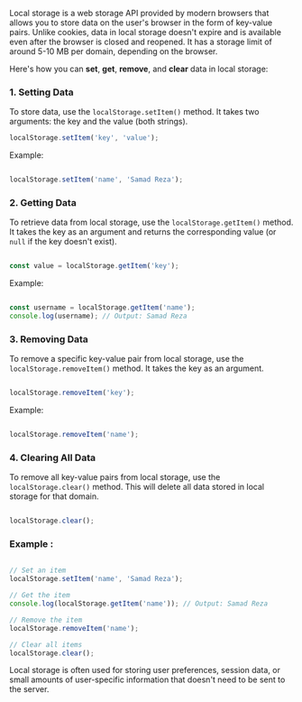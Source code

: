 Local storage is a web storage API provided by modern browsers that allows you to store data on the user's browser in the form of key-value pairs. Unlike cookies, data in local storage doesn't expire and is available even after the browser is closed and reopened. It has a storage limit of around 5-10 MB per domain, depending on the browser.

Here's how you can **set**, **get**, **remove**, and **clear** data in local storage:

### 1. **Setting Data**

To store data, use the `localStorage.setItem()` method. It takes two arguments: the key and the value (both strings).

```js
localStorage.setItem('key', 'value');

```

Example:

```js

localStorage.setItem('name', 'Samad Reza');

```

### 2. **Getting Data**

To retrieve data from local storage, use the `localStorage.getItem()` method. It takes the key as an argument and returns the corresponding value (or `null` if the key doesn't exist).

```js

const value = localStorage.getItem('key');

```

Example:

```js

const username = localStorage.getItem('name');
console.log(username); // Output: Samad Reza

```

### 3. **Removing Data**

To remove a specific key-value pair from local storage, use the `localStorage.removeItem()` method. It takes the key as an argument.

```js

localStorage.removeItem('key');

```

Example:

```js

localStorage.removeItem('name');

```

### 4. **Clearing All Data**

To remove all key-value pairs from local storage, use the `localStorage.clear()` method. This will delete all data stored in local storage for that domain.

```js

localStorage.clear();

```

### Example :

```js

// Set an item
localStorage.setItem('name', 'Samad Reza');

// Get the item
console.log(localStorage.getItem('name')); // Output: Samad Reza

// Remove the item
localStorage.removeItem('name');

// Clear all items
localStorage.clear();

```

Local storage is often used for storing user preferences, session data, or small amounts of user-specific information that doesn't need to be sent to the server.






